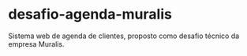 # desafio-agenda-muralis
Sistema web de agenda de clientes, proposto como desafio técnico da empresa Muralis.
